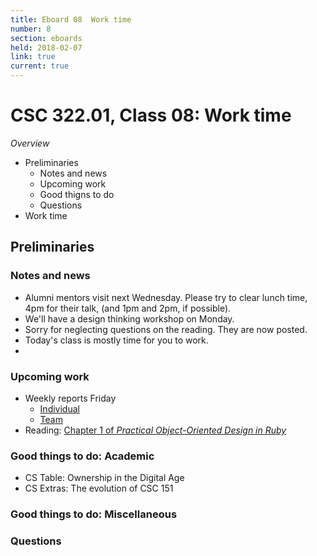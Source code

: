```yaml
---
title: Eboard 08  Work time
number: 8
section: eboards
held: 2018-02-07
link: true
current: true
---
```

CSC 322.01, Class 08:  Work time
================================

_Overview_

* Preliminaries
    * Notes and news
    * Upcoming work
    * Good thigns to do
    * Questions
* Work time

Preliminaries
-------------

### Notes and news

* Alumni mentors visit next Wednesday.  Please try to clear lunch time,
  4pm for their talk, (and 1pm and 2pm, if possible).
* We'll have a design thinking workshop on Monday.
* Sorry for neglecting questions on the reading.  They are now posted.
* Today's class is mostly time for you to work.
*
### Upcoming work

* Weekly reports Friday
    * [Individual](../reports/individual-report-week-03)
    * [Team](../reports/team-report-week-03)
* Reading: [Chapter 1 of _Practical Object-Oriented Design in Ruby_](../readings/poodr01)

### Good things to do: Academic

* CS Table: Ownership in the Digital Age 
* CS Extras: The evolution of CSC 151

### Good things to do: Miscellaneous

### Questions

